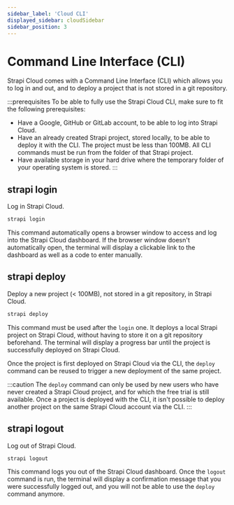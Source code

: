 ```yaml
---
sidebar_label: 'Cloud CLI'
displayed_sidebar: cloudSidebar
sidebar_position: 3
---
```


# Command Line Interface (CLI)

Strapi Cloud comes with a Command Line Interface (CLI) which allows you to log in and out, and to deploy a project that is not stored in a git repository.

:::prerequisites
To be able to fully use the Strapi Cloud CLI, make sure to fit the following prerequisites:
- Have a Google, GitHub or GitLab account, to be able to log into Strapi Cloud.
- Have an already created Strapi project, stored locally, to be able to deploy it with the CLI. The project must be less than 100MB. All CLI commands must be run from the folder of that Strapi project.
- Have available storage in your hard drive where the temporary folder of your operating system is stored.
:::

## strapi login

Log in Strapi Cloud.

```bash
strapi login
```

This command automatically opens a browser window to access and log into the Strapi Cloud dashboard. If the browser window doesn't automatically open, the terminal will display a clickable link to the dashboard as well as a code to enter manually.

## strapi deploy

Deploy a new project (< 100MB), not stored in a git repository, in Strapi Cloud.

```bash
strapi deploy
```

This command must be used after the `login` one. It deploys a local Strapi project on Strapi Cloud, without having to store it on a git repository beforehand. The terminal will display a progress bar until the project is successfully deployed on Strapi Cloud.

Once the project is first deployed on Strapi Cloud via the CLI, the `deploy` command can be reused to trigger a new deployment of the same project.

:::caution
The `deploy` command can only be used by new users who have never created a Strapi Cloud project, and for which the free trial is still available. Once a project is deployed with the CLI, it isn't possible to deploy another project on the same Strapi Cloud account via the CLI.
:::

## strapi logout

Log out of Strapi Cloud.

```bash
strapi logout
```

This command logs you out of the Strapi Cloud dashboard. Once the `logout` command is run, the terminal will display a confirmation message that you were successfully logged out, and you will not be able to use the `deploy` command anymore.